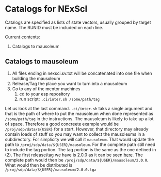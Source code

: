 # Catalogs for NExScI
Catalogs are specified as lists of state vectors, usually grouped by target name.
The RUNID must be included on each line.

Current contents:
1. Catalogs to mausoleum

## Catalogs to mausoleum
1. All files ending in nexsci.sv.txt will be concatenated into one file when building the mausoleum
2. Release/Tag the place you want to turn into a mausoleum
3. Go to any of the mentor machines
   1. cd to your esp repository
   2. run script: `.ci/inter.sh /some/path/tag`
  
Let us look at the last command. `.ci/inter.sh` taks a single argument and that is the path of where to put the mausoleum when done represented as `/some/path/tag` in the instructions. The mausoleum is likely to take up a lot of space. Therefore a good concreete example would be `/proj/sdp/data/${USER}` for a start. However, that directory may already contain loads of stuff so you may want to collect the mausoleums in a subdirectory. For simplicity we will call it `mausoleum`. That would update the path to `/proj/sdp/data/${USER}/mausoleum`. For the complete path still need to include the tag portion. The tag portion is the same as the one defined in (2). The first release/tag we have is 2.0.0 as it can be seen [here](https://github.com/gbryden/catalogs_for_nexsci/releases). The complete path would then be `/proj/sdp/data/${USER}/mausoleum/2.0.0`. What would then be distributed is `/proj/sdp/data/${USER}/mausoleum/2.0.0.tga`
